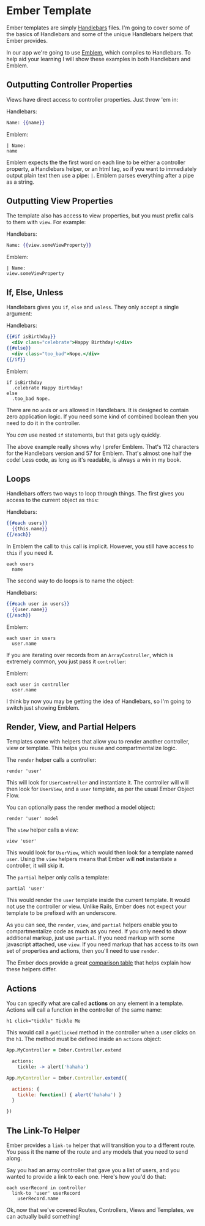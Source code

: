 # Ember Template

Ember templates are simply [Handlebars](http://handlebarsjs.com/) files. I'm going to cover some of the basics of Handlebars and some of the unique Handlebars helpers that Ember provides.

In our app we're going to use [Emblem](http://emblemjs.com/), which compiles to Handlebars. To help aid your learning I will show these examples in both Handlebars and Emblem.

## Outputting Controller Properties

Views have direct access to controller properties. Just throw 'em in:

Handlebars:

```handlebars
Name: {{name}}
```

Emblem:

```emblem
| Name:
name
```

Emblem expects the the first word on each line to be either a controller property, a Handlebars helper, or an html tag, so if you want to immediately output plain text then use a pipe: `|`. Emblem parses everything after a pipe as a string.


## Outputting View Properties

The template also has access to view properties, but you must prefix calls to them with `view`. For example:

Handlebars:

```handlebars
Name: {{view.someViewProperty}}
```

Emblem:

```emblem
| Name:
view.someViewProperty
```

## If, Else, Unless

Handlebars gives you `if`, `else` and `unless`. They only accept a single argument:

Handlebars:

```handlebars
{{#if isBirthday}}
  <div class="celebrate">Happy Birthday!</div>
{{#else}}
  <div class="too_bad">Nope.</div>
{{/if}}
```

Emblem:

```emblem
if isBirthday
  .celebrate Happy Birthday!
else
  .too_bad Nope.
```

There are no `and`s or `or`s allowed in Handlebars. It is designed to contain zero application logic. If you need some kind of combined boolean then you need to do it in the controller.

You *can* use nested `if` statements, but that gets ugly quickly.

The above example really shows why I prefer Emblem. That's 112 characters for the Handlebars version and 57 for Emblem. That's almost one half the code! Less code, as long as it's readable, is always a win in my book.

## Loops

Handlebars offers two ways to loop through things. The first gives you access to the current object as `this`:

Handlebars:

```handlebars
{{#each users}}
  {{this.name}}
{{/each}}
```

In Emblem the call to `this` call is implicit. However, you still have access to `this` if you need it.

```emblem
each users
  name
```

The second way to do loops is to name the object:

Handlebars:

```handlebars
{{#each user in users}}
  {{user.name}}
{{/each}}
```

Emblem:

```emblem
each user in users
  user.name
```

If you are iterating over records from an `ArrayController`, which is extremely common, you just pass it `controller`:

Emblem:

```emblem
each user in controller
  user.name
```

I think by now you may be getting the idea of Handlebars, so I'm going to switch just showing Emblem.

## Render, View, and Partial Helpers

Templates come with helpers that allow you to render another controller, view or template. This helps you reuse and compartmentalize logic.

The `render` helper calls a controller:

```
render 'user'
```

This will look for `UserController` and instantiate it. The controller will will then look for `UserView`, and a `user` template, as per the usual Ember Object Flow.

You can optionally pass the render method a model object:

```
render 'user' model
```

The `view` helper calls a view:

```
view 'user'
```

This would look for `UserView`, which would then look for a template named `user`. Using the `view` helpers means that Ember will **not** instantiate a controller, it will skip it.

The `partial` helper only calls a template:

```
partial 'user'
```

This would render the `user` template inside the current template. It would not use the controller or view. Unlike Rails, Ember does not expect your template to be prefixed with an underscore.

As you can see, the `render`, `view`, and `partial` helpers enable you to compartmentalize code as much as you need. If you only need to show additional markup, just use `partial`. If you need markup with some javascript attached, use `view`. If you need markup that has access to its own set of properties and actions, then you'll need to use `render`.

The Ember docs provide a great [comparison table](http://emberjs.com/guides/templates/rendering-with-helpers/#toc_comparison-table) that helps explain how these helpers differ.

## Actions

You can specify what are called **actions** on any element in a template. Actions will call a function in the controller of the same name:

```
h1 click="tickle" Tickle Me
```

This would call a `gotClicked` method in the controller when a user clicks on the `h1`. The method must be defined inside an `actions` object:

```coffee
App.MyController = Ember.Controller.extend

  actions:
    tickle: -> alert('hahaha')
```
```javascript
App.MyController = Ember.Controller.extend({

  actions: {
    tickle: function() { alert('hahaha') }
  }

})
```

## The Link-To Helper

Ember provides a `link-to` helper that will transition you to a different route. You pass it the name of the route and any models that you need to send along.

Say you had an array controller that gave you a list of users, and you wanted to provide a link to each one. Here's how you'd do that:

```
each userRecord in controller
  link-to 'user' userRecord
    userRecord.name
```

Ok, now that we've covered Routes, Controllers, Views and Templates, we can actually build something!
